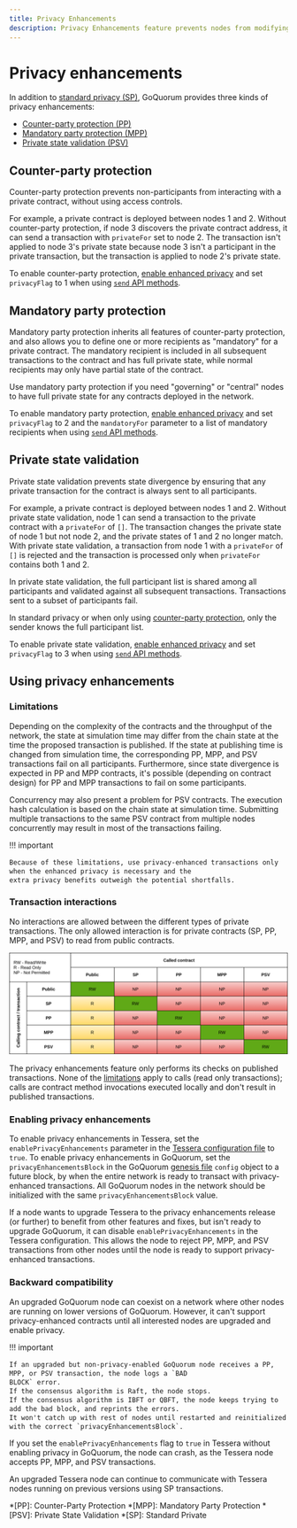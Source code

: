 ```yaml
---
title: Privacy Enhancements
description: Privacy Enhancements feature prevents nodes from modifying contracts they are not party with.
---
```


# Privacy enhancements

In addition to [standard privacy (SP)](PrivateAndPublic.md#private-transactions), GoQuorum provides three kinds of
privacy enhancements:

* [Counter-party protection (PP)](#counter-party-protection)
* [Mandatory party protection (MPP)](#mandatory-party-protection)
* [Private state validation (PSV)](#private-state-validation)

## Counter-party protection

Counter-party protection prevents non-participants from interacting with a private contract, without using access controls.

For example, a private contract is deployed between nodes 1 and 2.
Without counter-party protection, if node 3 discovers the private contract address, it can send a transaction with
`privateFor` set to node 2.
The transaction isn't applied to node 3's private state because node 3 isn't a participant in the private transaction,
but the transaction is applied to node 2's private state.

To enable counter-party protection, [enable enhanced privacy](#enabling-privacy-enhancements) and set `privacyFlag` to 1
when using [`send` API methods](../../Reference/API-Methods.md#privacy-methods).

## Mandatory party protection

Mandatory party protection inherits all features of counter-party protection, and also allows you to define one or more
recipients as "mandatory" for a private contract.
The mandatory recipient is included in all subsequent transactions to the contract and has full private state,
while normal recipients may only have partial state of the contract.

Use mandatory party protection if you need "governing" or "central" nodes to have full private state for any contracts
deployed in the network.

To enable mandatory party protection, [enable enhanced privacy](#enabling-privacy-enhancements) and set `privacyFlag` to
2 and the `mandatoryFor` parameter to a list of mandatory recipients when using
[`send` API methods](../../Reference/API-Methods.md#privacy-methods).

## Private state validation

Private state validation prevents state divergence by ensuring that any private transaction for the contract is always
sent to all participants.

For example, a private contract is deployed between nodes 1 and 2.
Without private state validation, node 1 can send a transaction to the private contract with a `privateFor` of `[]`.
The transaction changes the private state of node 1 but not node 2, and the private states of 1 and 2 no longer match.
With private state validation, a transaction from node 1 with a `privateFor` of `[]` is rejected and the transaction is
processed only when `privateFor` contains both 1 and 2.

In private state validation, the full participant list is shared among all participants and validated against all
subsequent transactions.
Transactions sent to a subset of participants fail.

In standard privacy or when only using [counter-party protection](#counter-party-protection), only the sender knows the
full participant list.

To enable private state validation, [enable enhanced privacy](#enabling-privacy-enhancements) and set `privacyFlag` to 3
when using [`send` API methods](../../Reference/API-Methods.md#privacy-methods).

## Using privacy enhancements

### Limitations

Depending on the complexity of the contracts and the throughput of the network, the state at simulation time may differ
from the chain state at the time the proposed transaction is published.
If the state at publishing time is changed from simulation time, the corresponding PP, MPP, and PSV transactions fail on
all participants.
Furthermore, since state divergence is expected in PP and MPP contracts, it's possible (depending on contract design)
for PP and MPP transactions to fail on some participants.

Concurrency may also present a problem for PSV contracts.
The execution hash calculation is based on the chain state at simulation time.
Submitting multiple transactions to the same PSV contract from multiple nodes concurrently may result in most of the
transactions failing.

!!! important

    Because of these limitations, use privacy-enhanced transactions only when the enhanced privacy is necessary and the
    extra privacy benefits outweigh the potential shortfalls.

### Transaction interactions

No interactions are allowed between the different types of private transactions.
The only allowed interaction is for private contracts (SP, PP, MPP, and PSV) to read from public contracts.

![Contract interaction matrix](../../images/PrivacyEnhancements_Contract_Interaction_Matrix.png)

The privacy enhancements feature only performs its checks on published transactions.
None of the [limitations](#limitations) apply to calls (read only transactions); calls are contract method invocations
executed locally and don't result in published transactions.

### Enabling privacy enhancements

To enable privacy enhancements in Tessera, set the `enablePrivacyEnhancements` parameter in the
[Tessera configuration file](https://docs.tessera.consensys.net/en/stable/Reference/SampleConfiguration/) to `true`.
To enable privacy enhancements in GoQuorum, set the `privacyEnhancementsBlock` in the GoQuorum
[genesis file](../../HowTo/Configure/GenesisOptions.md) `config` object to a future block, by when the entire network is
ready to transact with privacy-enhanced transactions.
All GoQuorum nodes in the network should be initialized with the same `privacyEnhancementsBlock` value.

If a node wants to upgrade Tessera to the privacy enhancements release (or further) to benefit from other features and
fixes, but isn't ready to upgrade GoQuorum, it can disable `enablePrivacyEnhancements` in the Tessera configuration.
This allows the node to reject PP, MPP, and PSV transactions from other nodes until the node is ready to support
privacy-enhanced transactions.

### Backward compatibility

An upgraded GoQuorum node can coexist on a network where other nodes are running on lower versions of GoQuorum.
However, it can't support privacy-enhanced contracts until all interested nodes are upgraded and enable privacy.

!!! important

    If an upgraded but non-privacy-enabled GoQuorum node receives a PP, MPP, or PSV transaction, the node logs a `BAD
    BLOCK` error.
    If the consensus algorithm is Raft, the node stops.
    If the consensus algorithm is IBFT or QBFT, the node keeps trying to add the bad block, and reprints the errors.
    It won't catch up with rest of nodes until restarted and reinitialized with the correct `privacyEnhancementsBlock`.

If you set the `enablePrivacyEnhancements` flag to `true` in Tessera without enabling privacy in GoQuorum, the node can
crash, as the Tessera node accepts PP, MPP, and PSV transactions.

An upgraded Tessera node can continue to communicate with Tessera nodes running on previous versions using SP transactions.

*[PP]: Counter-Party Protection
*[MPP]: Mandatory Party Protection
*[PSV]: Private State Validation
*[SP]: Standard Private
